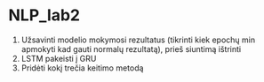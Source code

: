 # NLP_lab2

1) Užsavinti modelio mokymosi rezultatus (tikrinti kiek epochų min apmokyti kad gauti normalų rezultatą), prieš siuntimą ištrinti
2) LSTM pakeisti į GRU
3) Pridėti kokį trečia keitimo metodą
